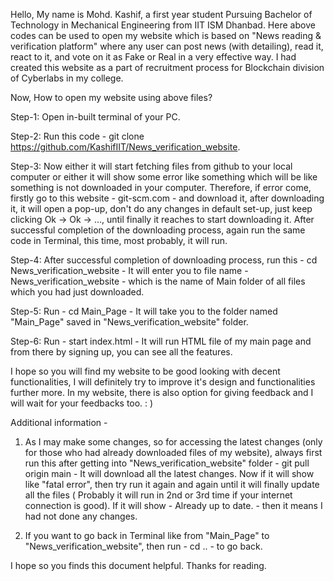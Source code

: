 Hello, My name is Mohd. Kashif, a first year student Pursuing Bachelor of Technology in Mechanical Engineering
from IIT ISM Dhanbad. Here above codes can be used to open my website which is based on "News reading & verification 
platform" where any user can post news (with detailing), read it, react to it, and vote 
on it as Fake or Real in a very effective way. I had created this website as a part of
recruitment process for Blockchain division of Cyberlabs in my college.

Now, How to open my website using above files?


Step-1: Open in-built terminal of your PC.

Step-2: Run this code - git clone https://github.com/KashifIIT/News_verification_website.

Step-3: Now either it will start fetching files from github to your local computer or either it will show some error like something which
will be like something is not downloaded in your computer. Therefore, if error come, firstly go to this website - git-scm.com - and download it, after downloading it, it will open a pop-up, don't do any changes in default set-up, just keep clicking Ok -> Ok -> ..., until finally it reaches to start downloading it. After successful completion of the downloading process, again run the same code in Terminal, this time, most probably, it will run.

Step-4: After successful completion of downloading process, run this - cd News_verification_website - It will enter you to file name - News_verification_website - which is the name of Main folder of all files which you had just downloaded.

Step-5: Run - cd Main_Page - It will take you to the folder named "Main_Page" saved in "News_verification_website" folder.

Step-6: Run - start index.html - It will run HTML file of my main page and from there by signing up, you can see all the features.

I hope so you will find my website to be good looking with decent functionalities, I will definitely try to improve
it's design and functionalities further more. In my website, there is also option for giving feedback and I will wait
for your feedbacks too.  : )

Additional information - 

1. As I may make some changes, so for accessing the latest changes (only for those who had already downloaded files of my website), always first run this after getting into "News_verification_website" folder - git pull origin main - It will download all the latest changes. Now if it will show like "fatal error", then try run it again and again until it will finally update all the files ( Probably it will run in 2nd or 3rd time if your internet connection is good). If it will show - Already up to date. - then it means I had not done any changes.

2. If you want to go back in Terminal like from "Main_Page" to "News_verification_website", then run - cd .. - to go back.

I hope so you finds this document helpful. Thanks for reading.
